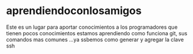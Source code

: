 # aprendiendoconlosamigos
Este es un lugar para aportar conocimientos a los programadores que tienen pocos conocimientos
estamos aprendiendo  como funciona git, sus comandos mas comunes ...ya ssbemos como generar y agregar la clave ssh
